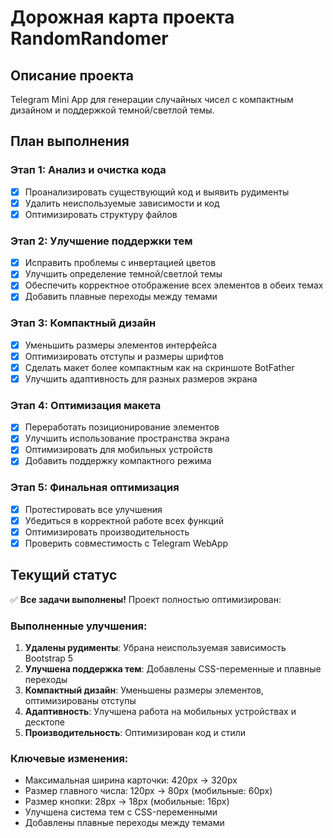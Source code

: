 # Дорожная карта проекта RandomRandomer

## Описание проекта
Telegram Mini App для генерации случайных чисел с компактным дизайном и поддержкой темной/светлой темы.

## План выполнения

### Этап 1: Анализ и очистка кода
- [x] Проанализировать существующий код и выявить рудименты
- [x] Удалить неиспользуемые зависимости и код
- [x] Оптимизировать структуру файлов

### Этап 2: Улучшение поддержки тем
- [x] Исправить проблемы с инвертацией цветов
- [x] Улучшить определение темной/светлой темы
- [x] Обеспечить корректное отображение всех элементов в обеих темах
- [x] Добавить плавные переходы между темами

### Этап 3: Компактный дизайн
- [x] Уменьшить размеры элементов интерфейса
- [x] Оптимизировать отступы и размеры шрифтов
- [x] Сделать макет более компактным как на скриншоте BotFather
- [x] Улучшить адаптивность для разных размеров экрана

### Этап 4: Оптимизация макета
- [x] Переработать позиционирование элементов
- [x] Улучшить использование пространства экрана
- [x] Оптимизировать для мобильных устройств
- [x] Добавить поддержку компактного режима

### Этап 5: Финальная оптимизация
- [x] Протестировать все улучшения
- [x] Убедиться в корректной работе всех функций
- [x] Оптимизировать производительность
- [x] Проверить совместимость с Telegram WebApp

## Текущий статус
✅ **Все задачи выполнены!** Проект полностью оптимизирован:

### Выполненные улучшения:
1. **Удалены рудименты**: Убрана неиспользуемая зависимость Bootstrap 5
2. **Улучшена поддержка тем**: Добавлены CSS-переменные и плавные переходы
3. **Компактный дизайн**: Уменьшены размеры элементов, оптимизированы отступы
4. **Адаптивность**: Улучшена работа на мобильных устройствах и десктопе
5. **Производительность**: Оптимизирован код и стили

### Ключевые изменения:
- Максимальная ширина карточки: 420px → 320px
- Размер главного числа: 120px → 80px (мобильные: 60px)
- Размер кнопки: 28px → 18px (мобильные: 16px)
- Улучшена система тем с CSS-переменными
- Добавлены плавные переходы между темами
